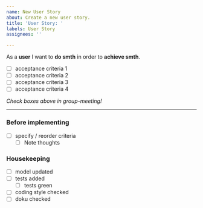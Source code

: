 ```yaml
---
name: New User Story
about: Create a new user story.
title: 'User Story: '
labels: User Story
assignees: ''

---
```


As a **user** I want to **do smth** in order to **achieve smth**.

- [ ] acceptance criteria 1
- [ ] acceptance criteria 2
- [ ] acceptance criteria 3
- [ ] acceptance criteria 4

*Check boxes above in group-meeting!*

---
### Before implementing
- [ ] specify / reorder criteria
  - [ ] Note thoughts

### Housekeeping
- [ ] model updated
- [ ] tests added
  - [ ] tests green
- [ ] coding style checked
- [ ] doku checked
